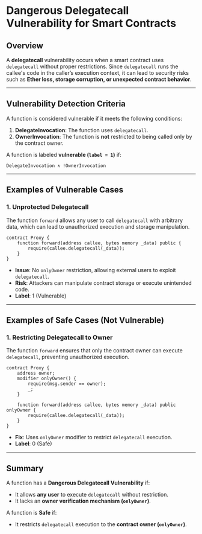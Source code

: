 # **Dangerous Delegatecall Vulnerability for Smart Contracts**

## **Overview**
A **delegatecall** vulnerability occurs when a smart contract uses `delegatecall` without proper restrictions. Since `delegatecall` runs the callee's code in the caller’s execution context, it can lead to security risks such as **Ether loss, storage corruption, or unexpected contract behavior**.

---

## **Vulnerability Detection Criteria**
A function is considered vulnerable if it meets the following conditions:

1. **DelegateInvocation**: The function uses `delegatecall`.
2. **OwnerInvocation**: The function is **not** restricted to being called only by the contract owner.

A function is labeled **vulnerable (`label = 1`)** if:
```
DelegateInvocation ∧ !OwnerInvocation
```

---

## **Examples of Vulnerable Cases**

### **1. Unprotected Delegatecall**
The function `forward` allows any user to call `delegatecall` with arbitrary data, which can lead to unauthorized execution and storage manipulation.

```solidity
contract Proxy { 
    function forward(address callee, bytes memory _data) public {
        require(callee.delegatecall(_data));
    }
}
```

- **Issue**: No `onlyOwner` restriction, allowing external users to exploit `delegatecall`.
- **Risk**: Attackers can manipulate contract storage or execute unintended code.
- **Label**: 1 (Vulnerable)

---

## **Examples of Safe Cases (Not Vulnerable)**

### **1. Restricting Delegatecall to Owner**
The function `forward` ensures that only the contract owner can execute `delegatecall`, preventing unauthorized execution.

```solidity
contract Proxy {
    address owner;
    modifier onlyOwner() {
        require(msg.sender == owner);
        _;
    }
    
    function forward(address callee, bytes memory _data) public onlyOwner {
        require(callee.delegatecall(_data));
    }
}
```

- **Fix**: Uses `onlyOwner` modifier to restrict `delegatecall` execution.
- **Label**: 0 (Safe)

---

## **Summary**
A function has a **Dangerous Delegatecall Vulnerability** if:
- It allows **any user** to execute `delegatecall` without restriction.  
- It lacks an **owner verification mechanism (`onlyOwner`)**.  

A function is **Safe** if:
- It restricts `delegatecall` execution to the **contract owner (`onlyOwner`)**.  
